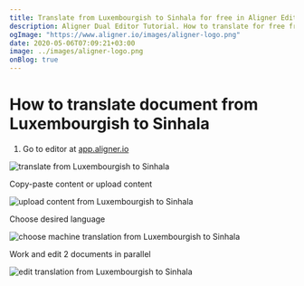 ```yaml
---
title: Translate from Luxembourgish to Sinhala for free in Aligner Editor
description: Aligner Dual Editor Tutorial. How to translate for free from Luxembourgish to Sinhala. Aligner is multilingual document management platform. 
ogImage: "https://www.aligner.io/images/aligner-logo.png"
date: 2020-05-06T07:09:21+03:00
image: ../images/aligner-logo.png
onBlog: true
---
```


# How to translate document from Luxembourgish to Sinhala

1. Go to editor at [app.aligner.io](https://app.aligner.io "Aligner App web page")

![translate from Luxembourgish to Sinhala](../aligner-blank-editor.png "translate from Luxembourgish to Sinhala")

Copy-paste content or upload content

![upload content from Luxembourgish to Sinhala](../aligner-uploaded-document.png "upload content from Luxembourgish to Sinhala")

Choose desired language

![choose machine translation from Luxembourgish to Sinhala](../aligner-language-dropdown.png "choose machine translation from Luxembourgish to Sinhala")

Work and edit 2 documents in parallel

![edit translation from Luxembourgish to Sinhala](../aligner-double-sitded-editor.png "edit translation from Luxembourgish to Sinhala")

